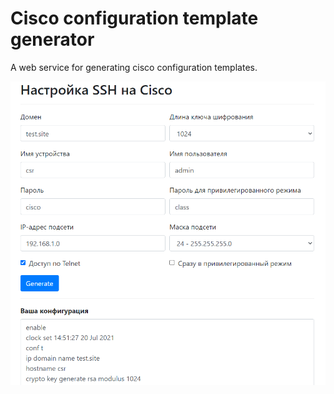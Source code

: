 Cisco configuration template generator
==================

A web service for generating cisco configuration templates.

![](./django_app_screen.PNG)